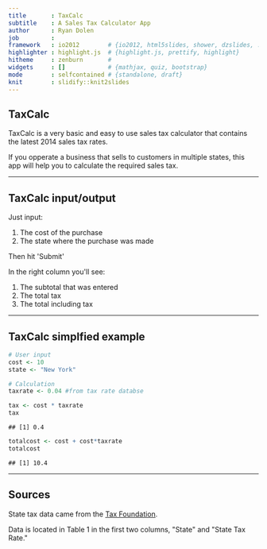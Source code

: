 ```yaml
---
title       : TaxCalc
subtitle    : A Sales Tax Calculator App
author      : Ryan Dolen
job         : 
framework   : io2012        # {io2012, html5slides, shower, dzslides, ...}
highlighter : highlight.js  # {highlight.js, prettify, highlight}
hitheme     : zenburn       # 
widgets     : []            # {mathjax, quiz, bootstrap}
mode        : selfcontained # {standalone, draft}
knit        : slidify::knit2slides
---
```


## TaxCalc

TaxCalc is a very basic and easy to use sales tax calculator that contains the latest 2014 sales tax rates.
  
If you opperate a business that sells to customers in multiple states, this app will help you to calculate the required sales tax.

---

## TaxCalc input/output

Just input: 
  
1. The cost of the purchase    
2. The state where the purchase was made  
  
Then hit 'Submit'

In the right column you'll see:  
  
1. The subtotal that was entered    
2. The total tax    
3. The total including tax

---

## TaxCalc simplfied example

```r
# User input
cost <- 10          
state <- "New York" 

# Calculation
taxrate <- 0.04 #from tax rate databse

tax <- cost * taxrate
tax
```

```
## [1] 0.4
```

```r
totalcost <- cost + cost*taxrate
totalcost
```

```
## [1] 10.4
```
  

---

## Sources
  
State tax data came from the [Tax Foundation](http://taxfoundation.org/article/state-and-local-sales-tax-rates-2014).  
  
  
Data is located in Table 1 in the first two columns, "State" and "State Tax Rate." 
  



  




